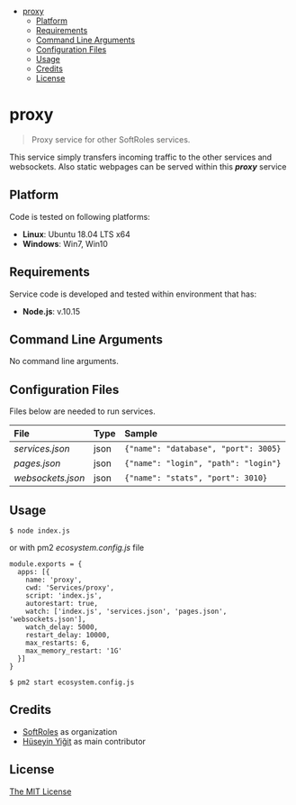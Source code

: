 - [proxy](#proxy)
  - [Platform](#platform)
  - [Requirements](#requirements)
  - [Command Line Arguments](#command-line-arguments)
  - [Configuration Files](#configuration-files)
  - [Usage](#usage)
  - [Credits](#credits)
  - [License](#license)

# proxy 
> Proxy service for other SoftRoles services. 

This service simply transfers incoming traffic to the other services and websockets. Also static webpages can be served within this __*proxy*__ service

## Platform

Code is tested on following platforms:
 - **Linux**: Ubuntu 18.04 LTS x64
 - **Windows**: Win7, Win10

## Requirements

Service code is developed and tested within environment that has:

 - **Node.js**: v.10.15

## Command Line Arguments

No command line arguments.

## Configuration Files

Files below are needed to run services.

| File              | Type | Sample                               |
| :---------------- | :--- | :----------------------------------- |
| *services.json*   | json | `{"name": "database", "port": 3005}` |
| *pages.json*      | json | `{"name": "login", "path": "login"}` |
| *websockets.json* | json | `{"name": "stats", "port": 3010}`    |


## Usage

`$ node index.js`

or with pm2 *ecosystem.config.js* file

```
module.exports = {
  apps: [{
    name: 'proxy',
    cwd: 'Services/proxy',
    script: 'index.js',
    autorestart: true,
    watch: ['index.js', 'services.json', 'pages.json', 'websockets.json'],
    watch_delay: 5000,
    restart_delay: 10000,
    max_restarts: 6,
    max_memory_restart: '1G'
  }]
}
```

`$ pm2 start ecosystem.config.js`

## Credits

  - [SoftRoles](http://github.com/softroles) as organization
  - [Hüseyin Yiğit](http://github.com/yigithsyn) as main contributor

## License

[The MIT License](http://opensource.org/licenses/MIT)